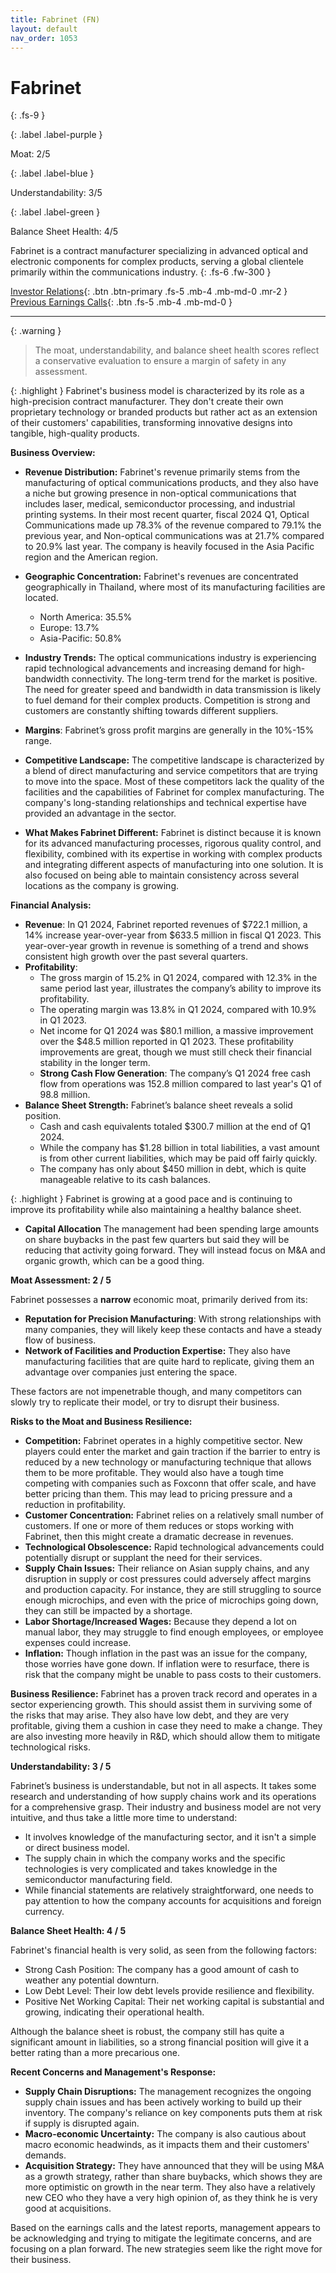 ```yaml
---
title: Fabrinet (FN)
layout: default
nav_order: 1053
---
```


# Fabrinet
{: .fs-9 }

{: .label .label-purple }

Moat: 2/5

{: .label .label-blue }

Understandability: 3/5

{: .label .label-green }

Balance Sheet Health: 4/5

Fabrinet is a contract manufacturer specializing in advanced optical and electronic components for complex products, serving a global clientele primarily within the communications industry.
{: .fs-6 .fw-300 }

[Investor Relations](https://www.google.com/search?q=FN+investor+relations){: .btn .btn-primary .fs-5 .mb-4 .mb-md-0 .mr-2 }
[Previous Earnings Calls](https://discountingcashflows.com/company/FN/transcripts/){: .btn .fs-5 .mb-4 .mb-md-0 }

---

{: .warning }
>The moat, understandability, and balance sheet health scores reflect a conservative evaluation to ensure a margin of safety in any assessment.



{: .highlight }
Fabrinet's business model is characterized by its role as a high-precision contract manufacturer. They don't create their own proprietary technology or branded products but rather act as an extension of their customers' capabilities, transforming innovative designs into tangible, high-quality products.

**Business Overview:**

*   **Revenue Distribution:** Fabrinet's revenue primarily stems from the manufacturing of optical communications products, and they also have a niche but growing presence in non-optical communications that includes laser, medical, semiconductor processing, and industrial printing systems. In their most recent quarter, fiscal 2024 Q1, Optical Communications made up 78.3% of the revenue compared to 79.1% the previous year, and Non-optical communications was at 21.7% compared to 20.9% last year. The company is heavily focused in the Asia Pacific region and the American region.
*  **Geographic Concentration:** Fabrinet's revenues are concentrated geographically in Thailand, where most of its manufacturing facilities are located.

    *   North America: 35.5%
    *   Europe: 13.7%
    *   Asia-Pacific: 50.8%
*   **Industry Trends:** The optical communications industry is experiencing rapid technological advancements and increasing demand for high-bandwidth connectivity. The long-term trend for the market is positive. The need for greater speed and bandwidth in data transmission is likely to fuel demand for their complex products. Competition is strong and customers are constantly shifting towards different suppliers. 
*  **Margins**:  Fabrinet’s gross profit margins are generally in the 10%-15% range.
*   **Competitive Landscape:** The competitive landscape is characterized by a blend of direct manufacturing and service competitors that are trying to move into the space. Most of these competitors lack the quality of the facilities and the capabilities of Fabrinet for complex manufacturing. The company's long-standing relationships and technical expertise have provided an advantage in the sector.
*   **What Makes Fabrinet Different:** Fabrinet is distinct because it is known for its advanced manufacturing processes, rigorous quality control, and flexibility, combined with its expertise in working with complex products and integrating different aspects of manufacturing into one solution. It is also focused on being able to maintain consistency across several locations as the company is growing.

**Financial Analysis:**

*   **Revenue**: In Q1 2024, Fabrinet reported revenues of $722.1 million, a 14% increase year-over-year from $633.5 million in fiscal Q1 2023. This year-over-year growth in revenue is something of a trend and shows consistent high growth over the past several quarters.
*   **Profitability**:
      *   The gross margin of 15.2% in Q1 2024, compared with 12.3% in the same period last year, illustrates the company’s ability to improve its profitability.
      *    The operating margin was 13.8% in Q1 2024, compared with 10.9% in Q1 2023. 
      *  Net income for Q1 2024 was $80.1 million, a massive improvement over the $48.5 million reported in Q1 2023. These profitability improvements are great, though we must still check their financial stability in the longer term.
    *   **Strong Cash Flow Generation**: The company’s Q1 2024 free cash flow from operations was 152.8 million compared to last year's Q1 of 98.8 million.
*   **Balance Sheet Strength:** Fabrinet’s balance sheet reveals a solid position.
     *   Cash and cash equivalents totaled $300.7 million at the end of Q1 2024.
     *   While the company has $1.28 billion in total liabilities, a vast amount is from other current liabilities, which may be paid off fairly quickly.
     *   The company has only about $450 million in debt, which is quite manageable relative to its cash balances.

{: .highlight }
Fabrinet is growing at a good pace and is continuing to improve its profitability while also maintaining a healthy balance sheet.
  
*   **Capital Allocation** The management had been spending large amounts on share buybacks in the past few quarters but said they will be reducing that activity going forward. They will instead focus on M&A and organic growth, which can be a good thing.

**Moat Assessment: 2 / 5**

Fabrinet possesses a **narrow** economic moat, primarily derived from its:

*   **Reputation for Precision Manufacturing**: With strong relationships with many companies, they will likely keep these contacts and have a steady flow of business.
*   **Network of Facilities and Production Expertise:** They also have manufacturing facilities that are quite hard to replicate, giving them an advantage over companies just entering the space.

These factors are not impenetrable though, and many competitors can slowly try to replicate their model, or try to disrupt their business.

**Risks to the Moat and Business Resilience:**

*   **Competition:** Fabrinet operates in a highly competitive sector. New players could enter the market and gain traction if the barrier to entry is reduced by a new technology or manufacturing technique that allows them to be more profitable. They would also have a tough time competing with companies such as Foxconn that offer scale, and have better pricing than them. This may lead to pricing pressure and a reduction in profitability.
*   **Customer Concentration:** Fabrinet relies on a relatively small number of customers. If one or more of them reduces or stops working with Fabrinet, then this might create a dramatic decrease in revenues.
*   **Technological Obsolescence:** Rapid technological advancements could potentially disrupt or supplant the need for their services.
*   **Supply Chain Issues:** Their reliance on Asian supply chains, and any disruption in supply or cost pressures could adversely affect margins and production capacity. For instance, they are still struggling to source enough microchips, and even with the price of microchips going down, they can still be impacted by a shortage.
*  **Labor Shortage/Increased Wages:** Because they depend a lot on manual labor, they may struggle to find enough employees, or employee expenses could increase.
*  **Inflation:** Though inflation in the past was an issue for the company, those worries have gone down. If inflation were to resurface, there is risk that the company might be unable to pass costs to their customers.

**Business Resilience:** Fabrinet has a proven track record and operates in a sector experiencing growth. This should assist them in surviving some of the risks that may arise. They also have low debt, and they are very profitable, giving them a cushion in case they need to make a change. They are also investing more heavily in R&D, which should allow them to mitigate technological risks.

**Understandability: 3 / 5**

Fabrinet’s business is understandable, but not in all aspects. It takes some research and understanding of how supply chains work and its operations for a comprehensive grasp. Their industry and business model are not very intuitive, and thus take a little more time to understand:

*   It involves knowledge of the manufacturing sector, and it isn't a simple or direct business model.
*  The supply chain in which the company works and the specific technologies is very complicated and takes knowledge in the semiconductor manufacturing field.
*  While financial statements are relatively straightforward, one needs to pay attention to how the company accounts for acquisitions and foreign currency.

**Balance Sheet Health: 4 / 5**

Fabrinet's financial health is very solid, as seen from the following factors:

*   Strong Cash Position: The company has a good amount of cash to weather any potential downturn.
*   Low Debt Level: Their low debt levels provide resilience and flexibility.
*   Positive Net Working Capital: Their net working capital is substantial and growing, indicating their operational health.

Although the balance sheet is robust, the company still has quite a significant amount in liabilities, so a strong financial position will give it a better rating than a more precarious one.

**Recent Concerns and Management's Response:**

*   **Supply Chain Disruptions:** The management recognizes the ongoing supply chain issues and has been actively working to build up their inventory. The company's reliance on key components puts them at risk if supply is disrupted again.
*  **Macro-economic Uncertainty:** The company is also cautious about macro economic headwinds, as it impacts them and their customers' demands. 
*  **Acquisition Strategy:** They have announced that they will be using M&A as a growth strategy, rather than share buybacks, which shows they are more optimistic on growth in the near term. They also have a relatively new CEO who they have a very high opinion of, as they think he is very good at acquisitions.

Based on the earnings calls and the latest reports, management appears to be acknowledging and trying to mitigate the legitimate concerns, and are focusing on a plan forward. The new strategies seem like the right move for their business.